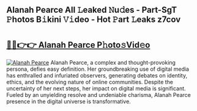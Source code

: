 ## Alanah Pearce All 𝙻eaked 𝙽u𝚍es - Part-SgT 𝙿hotos B𝚒kini 𝚅𝚒deo - Hot 𝙿art 𝙻eaks z7cov

# <h2><a href="http://ld65ya.urlbe.top/?page=Alanah+Pearce">🔗🔗👉👉 Alanah Pearce P𝚑oto𝚜Vid𝚎o</a></h2>

[![Alanah Pearce](https://i.imgur.com/eBuTRDB.gif)](http://ld65ya.urlbe.top/?page=Alanah+Pearce)
Alanah Pearce, a complex and thought-provoking persona, defies easy definition. Her groundbreaking use of digital media has enthralled and infuriated observers, generating debates on identity, ethics, and the evolving nature of online communities. Despite the uncertainty of her next steps, her impact on digital media is significant. Fueled by an unyielding resolve and undeniable charisma, Alanah Pearce presence in the digital universe is transformative.
